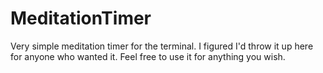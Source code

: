 MeditationTimer
===============

Very simple meditation timer for the terminal. I figured I'd throw it up here for anyone who wanted it. Feel free to use it for anything you wish. 
